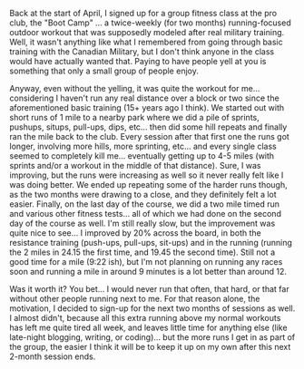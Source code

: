 Back at the start of April, I signed up for a group fitness class at the pro club, the "Boot Camp" ... a twice-weekly (for two months) running-focused outdoor workout that was supposedly modeled after real military training. Well, it wasn't anything like what I remembered from going through basic training with the Canadian Military, but I don't think anyone in the class would have actually wanted that. Paying to have people yell at you is something that only a small group of people enjoy.

Anyway, even without the yelling, it was quite the workout for me... considering I haven't run any real distance over a block or two since the aforementioned basic training (15+ years ago I think). We started out with short runs of 1 mile to a nearby park where we did a pile of sprints, pushups, situps, pull-ups, dips, etc... then did some hill repeats and finally ran the mile back to the club. Every session after that first one the runs got longer, involving more hills, more sprinting, etc... and every single class seemed to completely kill me... eventually getting up to 4-5 miles (with sprints and/or a workout in the middle of that distance). Sure, I was improving, but the runs were increasing as well so it never really felt like I was doing better. We ended up repeating some of the harder runs though, as the two months were drawing to a close, and they definitely felt a lot easier. Finally, on the last day of the course, we did a two mile timed run and various other fitness tests... all of which we had done on the second day of the course as well. I'm still really slow, but the improvement was quite nice to see... I improved by 20% across the board, in both the resistance training (push-ups, pull-ups, sit-ups) and in the running (running the 2 miles in 24.15 the first time, and 19.45 the second time). Still not a good time for a mile (9:22 ish), but I'm not planning on running any races soon and running a mile in around 9 minutes is a lot better than around 12.

Was it worth it? You bet... I would never run that often, that hard, or that far without other people running next to me. For that reason alone, the motivation, I decided to sign-up for the next two months of sessions as well. I almost didn't, because all this extra running above my normal workouts has left me quite tired all week, and leaves little time for anything else (like late-night blogging, writing, or coding)... but the more runs I get in as part of the group, the easier I think it will be to keep it up on my own after this next 2-month session ends.